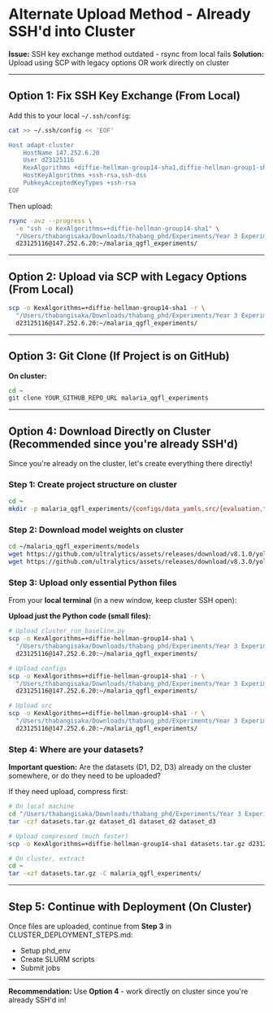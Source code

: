 # Alternate Upload Method - Already SSH'd into Cluster

**Issue:** SSH key exchange method outdated - rsync from local fails
**Solution:** Upload using SCP with legacy options OR work directly on cluster

---

## Option 1: Fix SSH Key Exchange (From Local)

Add this to your local `~/.ssh/config`:

```bash
cat >> ~/.ssh/config << 'EOF'

Host adapt-cluster
    HostName 147.252.6.20
    User d23125116
    KexAlgorithms +diffie-hellman-group14-sha1,diffie-hellman-group1-sha1
    HostKeyAlgorithms +ssh-rsa,ssh-dss
    PubkeyAcceptedKeyTypes +ssh-rsa
EOF
```

Then upload:
```bash
rsync -avz --progress \
  -e "ssh -o KexAlgorithms=+diffie-hellman-group14-sha1" \
  "/Users/thabangisaka/Downloads/thabang_phd/Experiments/Year 3 Experiments/malaria_experiments/" \
  d23125116@147.252.6.20:~/malaria_qgfl_experiments/
```

---

## Option 2: Upload via SCP with Legacy Options (From Local)

```bash
scp -o KexAlgorithms=+diffie-hellman-group14-sha1 -r \
  "/Users/thabangisaka/Downloads/thabang_phd/Experiments/Year 3 Experiments/malaria_experiments/" \
  d23125116@147.252.6.20:~/malaria_qgfl_experiments/
```

---

## Option 3: Git Clone (If Project is on GitHub)

**On cluster:**
```bash
cd ~
git clone YOUR_GITHUB_REPO_URL malaria_qgfl_experiments
```

---

## Option 4: Download Directly on Cluster (Recommended since you're already SSH'd)

Since you're already on the cluster, let's create everything there directly!

### Step 1: Create project structure on cluster
```bash
cd ~
mkdir -p malaria_qgfl_experiments/{configs/data_yamls,src/{evaluation,training,utils},cluster_scripts,logs,models}
```

### Step 2: Download model weights on cluster
```bash
cd ~/malaria_qgfl_experiments/models
wget https://github.com/ultralytics/assets/releases/download/v8.1.0/yolov8s.pt
wget https://github.com/ultralytics/assets/releases/download/v8.3.0/yolo11s.pt
```

### Step 3: Upload only essential Python files

From your **local terminal** (in a new window, keep cluster SSH open):

**Upload just the Python code (small files):**
```bash
# Upload cluster_run_baseline.py
scp -o KexAlgorithms=+diffie-hellman-group14-sha1 \
  "/Users/thabangisaka/Downloads/thabang_phd/Experiments/Year 3 Experiments/malaria_experiments/qgfl_experiments/cluster_run_baseline.py" \
  d23125116@147.252.6.20:~/malaria_qgfl_experiments/

# Upload configs
scp -o KexAlgorithms=+diffie-hellman-group14-sha1 -r \
  "/Users/thabangisaka/Downloads/thabang_phd/Experiments/Year 3 Experiments/malaria_experiments/qgfl_experiments/configs/" \
  d23125116@147.252.6.20:~/malaria_qgfl_experiments/

# Upload src
scp -o KexAlgorithms=+diffie-hellman-group14-sha1 -r \
  "/Users/thabangisaka/Downloads/thabang_phd/Experiments/Year 3 Experiments/malaria_experiments/qgfl_experiments/src/" \
  d23125116@147.252.6.20:~/malaria_qgfl_experiments/
```

### Step 4: Where are your datasets?

**Important question:** Are the datasets (D1, D2, D3) already on the cluster somewhere, or do they need to be uploaded?

If they need upload, compress first:
```bash
# On local machine
cd "/Users/thabangisaka/Downloads/thabang_phd/Experiments/Year 3 Experiments/malaria_experiments/"
tar -czf datasets.tar.gz dataset_d1 dataset_d2 dataset_d3

# Upload compressed (much faster)
scp -o KexAlgorithms=+diffie-hellman-group14-sha1 datasets.tar.gz d23125116@147.252.6.20:~/

# On cluster, extract
cd ~
tar -xzf datasets.tar.gz -C malaria_qgfl_experiments/
```

---

## Step 5: Continue with Deployment (On Cluster)

Once files are uploaded, continue from **Step 3** in CLUSTER_DEPLOYMENT_STEPS.md:
- Setup phd_env
- Create SLURM scripts
- Submit jobs

---

**Recommendation:** Use **Option 4** - work directly on cluster since you're already SSH'd in!
